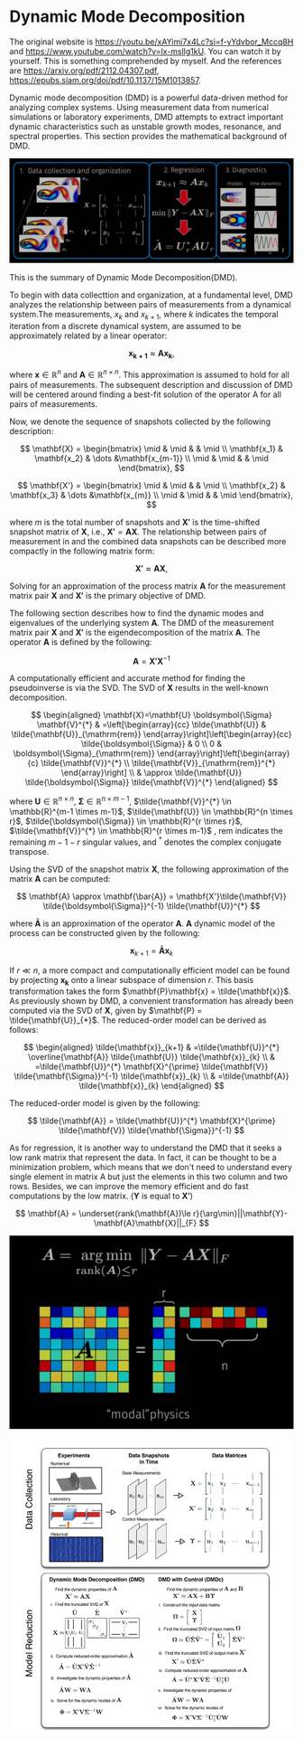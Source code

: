 # Dynamic Mode Decomposition

The original website is https://youtu.be/xAYimi7x4Lc?si=f-yYdvbor_Mccq8H and https://www.youtube.com/watch?v=lx-msllg1kU. You can watch it by yourself. This is something comprehended by myself.
And the references are https://arxiv.org/pdf/2112.04307.pdf, https://epubs.siam.org/doi/pdf/10.1137/15M1013857.

Dynamic mode decomposition (DMD) is a powerful data-driven method for analyzing complex systems. Using measurement data from numerical simulations or laboratory experiments, DMD attempts to extract important dynamic characteristics such as unstable growth modes, resonance, and spectral properties. This section provides the mathematical background of DMD.

![1](n21.png)

This is the summary of Dynamic Mode Decomposition(DMD). 

To begin with data collecttion and organization, at a fundamental level, DMD analyzes the relationship between pairs of measurements from a dynamical system.The measurements, $x_k$ and $x_{k+1}$, where $k$ indicates the temporal iteration from a discrete dynamical system, are assumed to be approximately related by a linear operator:

$$
\mathbf{x_{k+1}} \approx  \mathbf{A}\mathbf{x_k},
$$

where $\mathbf{x} ∈ \mathbb{R}^{n}$ and $\mathbf{A} ∈ \mathbb{R}^{n \times n}$. This approximation is assumed to hold for all pairs of measurements. The subsequent description and discussion of DMD will be centered around finding a best-fit solution of the operator A for all pairs of measurements.

Now, we denote the sequence of snapshots collected by the following description:

$$
\mathbf{X} = \begin{bmatrix}
\mid & \mid &  & \mid \\
\mathbf{x_1} & \mathbf{x_2} & \dots  &\mathbf{x_{m-1}} \\
\mid & \mid &  & \mid 
\end{bmatrix}, 
$$

$$
\mathbf{X'} = \begin{bmatrix}
\mid & \mid &  & \mid \\
\mathbf{x_2} & \mathbf{x_3} & \dots  &\mathbf{x_{m}} \\
\mid & \mid &  & \mid 
\end{bmatrix}, 
$$

where $m$ is the total number of snapshots and $\mathbf{X'}$ is the time-shifted snapshot matrix of $\mathbf{X}$, i.e., $\mathbf{X'} = \mathbf{A}\mathbf{X}$. The relationship between pairs of measurement in and the combined data snapshots can be described more compactly in the following matrix form:

$$
\mathbf{X'} \approx \mathbf{A}\mathbf{X},
$$

Solving for an approximation of the process matrix $\mathbf{A}$ for the measurement matrix pair $\mathbf{X}$ and $\mathbf{X'}$ is the primary objective of DMD.

The following section describes how to find the dynamic modes and eigenvalues of the underlying system $\mathbf{A}$. The DMD of the measurement matrix pair $\mathbf{X}$ and $\mathbf{X'}$ is the eigendecomposition of the matrix $\mathbf{A}$. The operator $\mathbf{A}$ is defined by the following:

$$
\mathbf{A} = \mathbf{X'} \mathbf{X}^{-1}
$$

A computationally efficient and accurate method for finding the pseudoinverse is via the SVD. The SVD of $\mathbf{X}$ results in the well-known decomposition.

$$
\begin{aligned}
\mathbf{X}=\mathbf{U} \boldsymbol{\Sigma} \mathbf{V}^{*} & =\left[\begin{array}{cc}
\tilde{\mathbf{U}} & \tilde{\mathbf{U}}_{\mathrm{rem}}
\end{array}\right]\left[\begin{array}{cc}
\tilde{\boldsymbol{\Sigma}} & 0 \\
0 & \boldsymbol{\Sigma}_{\mathrm{rem}}
\end{array}\right]\left[\begin{array}{c}
\tilde{\mathbf{V}}^{*} \\
\tilde{\mathbf{V}}_{\mathrm{rem}}^{*}
\end{array}\right] \\
& \approx \tilde{\mathbf{U}} \tilde{\boldsymbol{\Sigma}} \tilde{\mathbf{V}}^{*}
\end{aligned}
$$

where  $\mathbf{U} \in \mathbb{R}^{n \times n}$, $\boldsymbol{\Sigma} \in \mathbb{R}^{n \times m-1}$, $\tilde{\mathbf{V}}^{*} \in \mathbb{R}^{m-1 \times m-1}$, $\tilde{\mathbf{U}} \in \mathbb{R}^{n \times r}$, $\tilde{\boldsymbol{\Sigma}} \in \mathbb{R}^{r \times r}$, $\tilde{\mathbf{V}}^{*} \in \mathbb{R}^{r \times m-1}$ , rem indicates the remaining $m-1-r$ singular values, and ${ }^{*}$ denotes the complex conjugate transpose.

Using the SVD of the snapshot matrix $\mathbf{X}$, the following approximation of the matrix $\mathbf{A}$ can be computed:

$$
\mathbf{A} \approx \mathbf{\bar{A}} = \mathbf{X'}\tilde{\mathbf{V}} \tilde{\boldsymbol{\Sigma}}^{-1} \tilde{\mathbf{U}}^{*}
$$

where $\mathbf{\bar{A}}$ is an approximation of the operator $\mathbf{A}$. $\mathbf{A}$ dynamic model of the process can be constructed given by the following:

$$
\mathbf{x}_{k+1} =\mathbf{\bar{A}} \mathbf{x}_{k}
$$

If $r \ll n$, a more compact and computationally efficient model can be found by projecting $\mathbf{x_k}$ onto a linear subspace of dimension $r$. This basis transformation takes the form $\mathbf{P}\mathbf{x} = \tilde{\mathbf{x}}$. As previously shown by DMD, a convenient transformation has already been computed via the SVD of $\mathbf{X}$, given by $\mathbf{P} = \tilde{\mathbf{U}}_{*}$. The reduced-order model can be derived as follows:

$$
\begin{aligned}
\tilde{\mathbf{x}}_{k+1} & =\tilde{\mathbf{U}}^{*} \overline{\mathbf{A}} \tilde{\mathbf{U}} \tilde{\mathbf{x}}_{k} \\
& =\tilde{\mathbf{U}}^{*} \mathbf{X}^{\prime} \tilde{\mathbf{V}} \tilde{\mathbf{\Sigma}}^{-1} \tilde{\mathbf{x}}_{k} \\
& =\tilde{\mathbf{A}} \tilde{\mathbf{x}}_{k}
\end{aligned}
$$

The reduced-order model is given by the following:

$$
\tilde{\mathbf{A}} = \tilde{\mathbf{U}}^{*} \mathbf{X}^{\prime} \tilde{\mathbf{V}} \tilde{\mathbf{\Sigma}}^{-1}
$$


As for regression, it is another way to understand the DMD that it seeks a low rank matrix that represent the data. In fact, it can be thought to be a minimization problem, which means that we don't need to understand every single element in matrix A but just the elements in this two column and two rows. Besides, we can improve the memory efficient and do fast computations by the low matrix. ($\mathbf{Y}$ is equal to $\mathbf{X'}$)

$$ \mathbf{A} = \underset{rank(\mathbf{A})\le r}{\arg\min}||\mathbf{Y}-\mathbf{A}\mathbf{X}||_{F} $$

![2](n22.png)


![3](n23.png)
